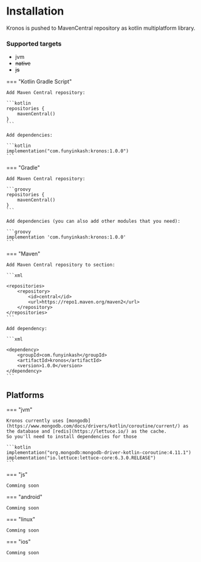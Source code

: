 # Installation

Kronos is pushed to MavenCentral repository as kotlin multiplatform library.

### Supported targets
- jvm
- <s>native</s>
- <s>js</s>

=== "Kotlin Gradle Script" 
    
    Add Maven Central repository:

    ```kotlin
    repositories {
        mavenCentral()
    }
    ```

    Add dependencies:
    
    ```kotlin
    implementation("com.funyinkash:kronos:1.0.0")
    ```

=== "Gradle"
    
    Add Maven Central repository:
        
    ```groovy
    repositories {
        mavenCentral()
    }
    ```

    Add dependencies (you can also add other modules that you need):
    
    ```groovy
    implementation 'com.funyinkash:kronos:1.0.0'
    ```

=== "Maven" 

    Add Maven Central repository to section:

    ```xml
    
    <repositories>
        <repository>
            <id>central</id>
            <url>https://repo1.maven.org/maven2</url>
        </repository>
    </repositories>
    ```
    
    Add dependency:
    
    ```xml
    
    <dependency>
        <groupId>com.funyinkash</groupId>
        <artifactId>kronos</artifactId>
        <version>1.0.0</version>
    </dependency>
    ```

## Platforms

=== "jvm"
    
    Kronos currently uses [mongodb](https://www.mongodb.com/docs/drivers/kotlin/coroutine/current/) as the database and [redis](https://lettuce.io/) as the cache.
    So you'll need to install dependencies for those
    
    ```kotlin
    implementation("org.mongodb:mongodb-driver-kotlin-coroutine:4.11.1")
    implementation("io.lettuce:lettuce-core:6.3.0.RELEASE")
    ```
    
=== "js"
    
    Comming soon

=== "android"
    
    Comming soon

=== "linux"
    
    Comming soon

=== "ios"
    
    Comming soon